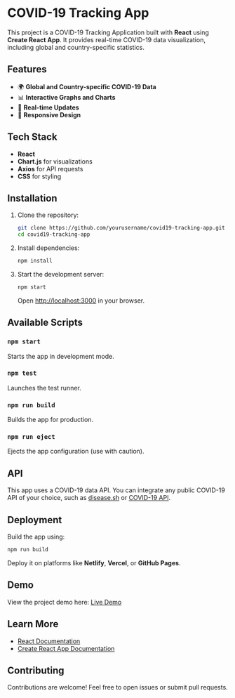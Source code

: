 # COVID-19 Tracking App

This project is a COVID-19 Tracking Application built with **React** using **Create React App**. It provides real-time COVID-19 data visualization, including global and country-specific statistics.

## Features
- 🌍 **Global and Country-specific COVID-19 Data**
- 📊 **Interactive Graphs and Charts**
- 🔄 **Real-time Updates**
- 📱 **Responsive Design**

## Tech Stack
- **React**
- **Chart.js** for visualizations
- **Axios** for API requests
- **CSS** for styling

## Installation

1. Clone the repository:
   ```bash
   git clone https://github.com/yourusername/covid19-tracking-app.git
   cd covid19-tracking-app
   ```

2. Install dependencies:
   ```bash
   npm install
   ```

3. Start the development server:
   ```bash
   npm start
   ```
   Open [http://localhost:3000](http://localhost:3000) in your browser.

## Available Scripts

### `npm start`
Starts the app in development mode.

### `npm test`
Launches the test runner.

### `npm run build`
Builds the app for production.

### `npm run eject`
Ejects the app configuration (use with caution).

## API
This app uses a COVID-19 data API. You can integrate any public COVID-19 API of your choice, such as [disease.sh](https://disease.sh/) or [COVID-19 API](https://covid19api.com/).

## Deployment
Build the app using:
```bash
npm run build
```
Deploy it on platforms like **Netlify**, **Vercel**, or **GitHub Pages**.

## Demo
View the project demo here: [Live Demo](https://covid-19-tracker-94cfe.web.app/)

## Learn More
- [React Documentation](https://reactjs.org/)
- [Create React App Documentation](https://create-react-app.dev/)

## Contributing
Contributions are welcome! Feel free to open issues or submit pull requests.

